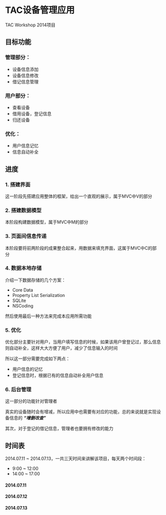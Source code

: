 # TAC设备管理应用

TAC Workshop 2014项目

## 目标功能

### 管理部分：

- 设备信息添加
- 设备信息修改
- 借记信息管理

### 用户部分：

- 查看设备
- 借用设备，登记信息
- 归还设备

### 优化：

- 用户信息记忆
- 信息自动补全

## 进度

### 1. 搭建界面

这一阶段先搭建应用整体的框架，给出一个直观的展示，属于MVC中V的部分

### 2. 搭建数据模型
	
本阶段构建数据模型，属于MVC中M的部分
	 
### 3. 页面间信息传递

本阶段要将前两阶段的成果整合起来，用数据来填充界面，这属于MVC中C的部分

### 4. 数据本地存储

介绍一下数据存储的几个方案：

- Core Data
- Property List Serialization
- SQLite
- NSCoding

然后使用最后一种方法来完成本应用所需功能

### 5. 优化

优化部分主要针对用户，当用户填写信息的时候，如果该用户曾登记过，那么信息则自动补全，这样大大方便了用户，减少了信息输入的时间

所以这一部分需要完成如下两点：

- 用户信息的记忆
- 登记信息时，根据已有的信息自动补全用户信息

### 6. 后台管理

这一部分的功能针对管理者

真实的设备随时会有增减，所以应用中也需要有对应的功能，总的来说就是实现设备信息的 ___“增删改查”___

其次，对于登记的借记信息，管理者也要拥有修改的能力

## 时间表

2014.07.11 ~ 2014.07.13，一共三天时间来讲解该项目，每天两个时间段：

- 9:00 ~ 12:00
- 14:00 ~ 17:00

#### 2014.07.11



#### 2014.07.12



#### 2014.07.13


